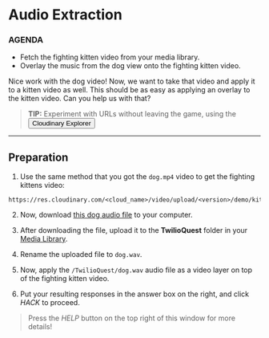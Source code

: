 # Audio Extraction

<div class="aside">
<h3>AGENDA</h3>
<ul>
  <li>Fetch the fighting kitten video from your media library.</li>
  <li>Overlay the music from the dog view onto the fighting kitten video.</li>
</ul>
</div>


Nice work with the dog video! Now, we want to take that video and apply it to a kitten video as well. This should be as easy as applying an overlay to the kitten video. Can you help us with that?

> <b>TIP:</b> Experiment with URLs without leaving the game, using the <button onclick='window.CloudinaryBrowser.showUrlExplorer();'>Cloudinary Explorer</button>

********************

## Preparation
1. Use the same method that you got the `dog.mp4` video to get the fighting kittens video:

```
https://res.cloudinary.com/<cloud_name>/video/upload/<version>/demo/kitten_fighting.mp4
```
2. Now, download [this dog audio file](https://assets.mixkit.co/sfx/download/mixkit-horde-of-barking-dogs-60.wav) to your computer.

3. After downloading the file, upload it to the **TwilioQuest** folder in your [Media Library](https://cloudinary.com/console/media_library?utm_source=twilio&utm_medium=event&utm_campaign=cloudinary-twilioquest-2021). 

4. Rename the uploaded file to `dog.wav`.

5. Now, apply the `/TwilioQuest/dog.wav` audio file as a video layer on top of the fighting kitten video.

6. Put your resulting responses in the answer box on the right, and click _HACK_ to proceed.

> Press the _HELP_ button on the top right of this window for more details!
